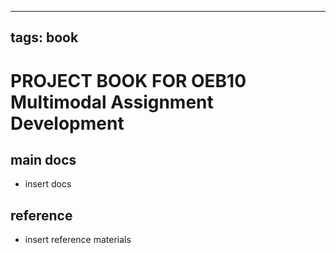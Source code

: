 
---
tags: book
---

PROJECT BOOK FOR OEB10 Multimodal Assignment Development
===

main docs
---

- insert docs

reference
---

- insert reference materials

